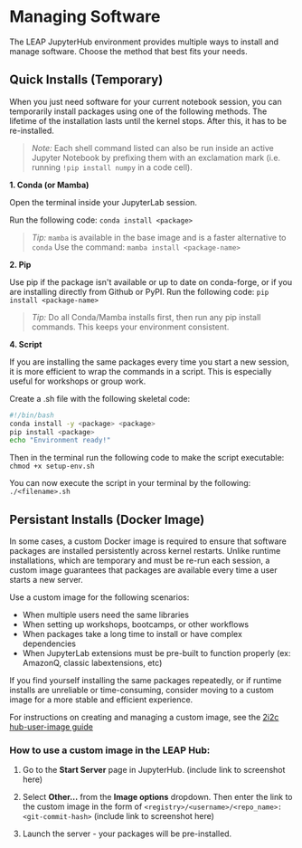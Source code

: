 # Managing Software
The LEAP JupyterHub environment provides multiple ways to install and manage software. Choose the method that best fits your needs.

## Quick Installs (Temporary)

When you just need software for your current notebook session, you can temporarily install packages using one of the following methods. The lifetime of the installation lasts until the kernel stops. After this, it has to be re-installed.

> *Note:* Each shell command listed can also be run inside an active Jupyter Notebook by prefixing them with an exclamation mark (i.e. running `!pip install numpy` in a code cell). 

**1. Conda (or Mamba)**

Open the terminal inside your JupyterLab session.

Run the following code: `conda install <package>`

> *Tip:* `mamba` is available in the base image and is a faster alternative to `conda`
> Use the command: `mamba install <package-name>`

**2. Pip**

Use pip if the package isn't available or up to date on conda-forge, or if you are installing directly from Github or PyPI.
Run the following code: `pip install <package-name>`

> *Tip:* Do all Conda/Mamba installs first, then run any pip install commands. This keeps your environment consistent.

**4. Script**

If you are installing the same packages every time you start a new session, it is more efficient to wrap the commands in a script. This is especially useful for workshops or group work.

Create a .sh file with the following skeletal code:

```bash
#!/bin/bash
conda install -y <package> <package> 
pip install <package>
echo "Environment ready!"
```

Then in the terminal run the following code to make the script executable: `chmod +x setup-env.sh`

You can now execute the script in your terminal by the following: `./<filename>.sh`

## Persistant Installs (Docker Image)

In some cases, a custom Docker image is required to ensure that software packages are installed persistently across kernel restarts. Unlike runtime installations, which are temporary and must be re-run each session, a custom image guarantees that packages are available every time a user starts a new server.

Use a custom image for the following scenarios:

- When multiple users need the same libraries
- When setting up workshops, bootcamps, or other workflows
- When packages take a long time to install or have complex dependencies
- When JupyterLab extensions must be pre-built to function properly (ex: AmazonQ, classic labextensions, etc)

If you find yourself installing the same packages repeatedly, or if runtime installs are unreliable or time-consuming, consider moving to a custom image for a more stable and efficient experience.

For instructions on creating and managing a custom image, see the [2i2c hub-user-image guide](https://docs.2i2c.org/admin/howto/environment/)

### How to use a custom image in the LEAP Hub:

1. Go to the **Start Server** page in JupyterHub.
(include link to screenshot here)

2. Select **Other...** from the **Image options** dropdown. Then enter the link to the custom image in the form of `<registry>/<username>/<repo_name>:<git-commit-hash>`
(include link to screenshot here)

3. Launch the server - your packages will be pre-installed.
